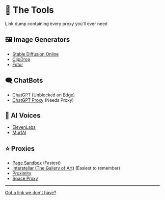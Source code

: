 # 🔨 The Tools
Link dump containing every proxy you'll ever need

## 🖼️ Image Generators
* [Stable Diffusion Online](https://stablediffusionweb.com)
* [ClipDrop](https://clipdrop.co)
* [Fotor](https://www.fotor.com/images/create)

## 🗨️ ChatBots
* [ChatGPT](https://chat.openai.com) (Unblocked on Edge)
* [ChatGPT Proxy](https://chatgptproxy.info) (Needs Proxy)

## 📢 AI Voices
* [ElevenLabs](https://beta.elevenlabs.io/speech-synthesis)
* [MurfAI](https://murf.ai)

## ⭐ Proxies
* [Page Sandbox](https://rapid-tooth-2bc4.qiangqiang.workers.dev) (Fastest)
* [Interstellar (The Gallery of Art)](https://login.thegalleryofart.org/web) (Easiest to remember)
* [Proximity](https://proximity-proxy--liljayd2010.repl.co/)
* [Space Proxy](https://spaceproxy--liljayd2010.repl.co/)

---

[Got a link we don't have?](https://forms.gle/9GvZjpAdnfU1rdPp6)
